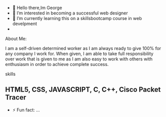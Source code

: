 - 👋 Hello there,Im George 
- 👀 I’m interested in becoming a successful web designer
- 🌱 I’m currently learning this on a skillsbootcamp course in web develpment
- 
About Me:

I am a self-driven determined worker as I am always ready to give 100% for any company I work for. When given, I am able to take full responsibility over work that is given to me as I am also easy to work with others with enthusiasm in order to achieve complete success. 

  skills

  HTML5, CSS, JAVASCRIPT, C, C++, Cisco Packet Tracer
- 
- ⚡ Fun fact: ...

<!---
gscoker/gscoker is a ✨ special ✨ repository because its `README.md` (this file) appears on your GitHub profile.
You can click the Preview link to take a look at your changes.
--->
